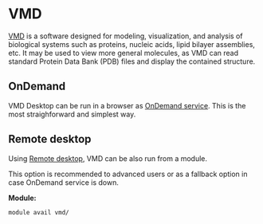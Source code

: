 # VMD

[VMD](http://www.ks.uiuc.edu/Research/vmd/) is a software designed for modeling, visualization, and analysis of biological systems such as proteins, nucleic acids, lipid bilayer assemblies, etc. It may be used to view more general molecules, as VMD can read standard Protein Data Bank (PDB) files and display the contained structure.

## OnDemand

VMD Desktop can be run in a browser as [OnDemand service](https://ondemand.metacentrum.cz). This is the most straighforward and simplest way.

## Remote desktop 

Using [Remote desktop](/advanced/run-graphical), VMD can be also run from a module.

This option is recommended to advanced users or as a fallback option in case OnDemand service is down.

**Module:**

    module avail vmd/
